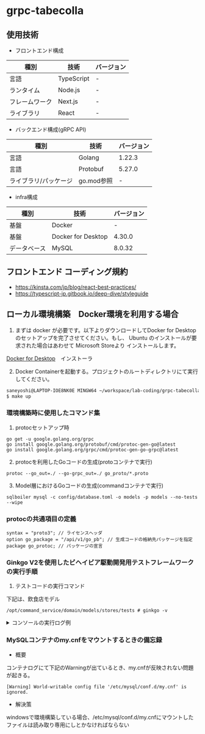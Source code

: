 # grpc-tabecolla

## 使用技術

- フロントエンド構成

| 種別 | 技術 | バージョン |
| --- | --- | --- |
| 言語 | TypeScript | - |
| ランタイム | Node.js | - |
| フレームワーク | Next.js | - |
| ライブラリ | React | - |

- バックエンド構成(gRPC API)

| 種別 | 技術 | バージョン |
| --- | --- | --- |
| 言語 | Golang | 1.22.3 |
| 言語 | Protobuf | 5.27.0 |
| ライブラリ/パッケージ | go.mod参照 | - |

- infra構成

| 種別 | 技術 | バージョン |
| --- | --- | --- |
| 基盤 | Docker | - |
| 基盤 | Docker for Desktop | 4.30.0 |
| データベース | MySQL | 8.0.32 |


## フロントエンド コーディング規約
- https://kinsta.com/jp/blog/react-best-practices/
- https://typescript-jp.gitbook.io/deep-dive/styleguide

## ローカル環境構築　Docker環境を利用する場合

1. まずは docker が必要です。以下よりダウンロードしてDocker for Desktopのセットアップを完了させてください。もし、 Ubuntu のインストールが要求された場合はあわせて Microsoft Storeより インストールします。

[Docker for Desktop](https://www.docker.com/)　インストーラ

2. Docker Containerを起動する。プロジェクトのルートディレクトリにて実行してください。
```bash
saneyoshi@LAPTOP-IOE8NK0E MINGW64 ~/workspace/lab-coding/grpc-tabecolla (develop)
$ make up
```

### 環境構築時に使用したコマンド集
1. protocセットアップ時

```
go get -u google.golang.org/grpc
go install google.golang.org/protobuf/cmd/protoc-gen-go@latest
go install google.golang.org/grpc/cmd/protoc-gen-go-grpc@latest
```

2. protocを利用したGoコードの生成(protoコンテナで実行)

```
protoc --go_out=./ --go-grpc_out=./ go_proto/*.proto
```

3. Model層におけるGoコードの生成(commandコンテナで実行)

```
sqlboiler mysql -c config/database.toml -o models -p models --no-tests --wipe
```

### protocの共通項目の定義

```
syntax = "proto3"; // ライセンスヘッダ
option go_package = "/api/v1/go_pb"; // 生成コードの格納先パッケージを指定
package go_protoc; // パッケージの宣言
```

### Ginkgo V2を使用したビヘイビア駆動開発用テストフレームワークの実行手順

1. テストコードの実行コマンド

下記は、飲食店モデル

```
/opt/command_service/domain/models/stores/tests # ginkgo -v
```

<details><summary>コンソールの実行ログ例</summary>

```
/opt/command_service/domain/models/stores/tests # ginkgo -v
Running Suite: domain/models/storesパッケージのテスト - /opt/command_service/domain/models/stores/tests
================================================================================================================
Random Seed: 1717514749

Will run 4 of 4 specs
------------------------------
Storeエンティティを構成する値オブジェクト 文字数の検証 空文字列の場合、errs.DomainErrorが返る [StoreId構造体の生成, 文字数]
/opt/command_service/domain/models/stores/tests/value_test.go:29
• [0.000 seconds]
------------------------------
Storeエンティティを構成する値オブジェクト 文字数の検証 36文字より大きい文字列の場合、errs.DomainErrorが返る [StoreId構造体の生成, 文字数]
/opt/command_service/domain/models/stores/tests/value_test.go:32
• [0.000 seconds]
------------------------------
Storeエンティティを構成する値オブジェクト UUID形式の検証 uuid以外の文字列の場合、errs.DomainErrorが返る [StoreId構造体の生成, UUID形式]
/opt/command_service/domain/models/stores/tests/value_test.go:38
• [0.000 seconds]
------------------------------
Storeエンティティを構成する値オブジェクト UUID形式の検証 36文字のuuid文字列の場合、StoreIdが返る [StoreId構造体の生成, UUID形式]
/opt/command_service/domain/models/stores/tests/value_test.go:41
• [0.000 seconds]
------------------------------

Ran 4 of 4 Specs in 0.002 seconds
SUCCESS! -- 4 Passed | 0 Failed | 0 Pending | 0 Skipped
PASS

Ginkgo ran 1 suite in 936.73792ms
Test Suite Passed
```

</details>

### MySQLコンテナのmy.cnfをマウントするときの備忘録

- 概要

コンテナログにて下記のWarningが出ているとき、my.cnfが反映されない問題が起きる。

```
[Warning] World-writable config file '/etc/mysql/conf.d/my.cnf' is ignored.
```

- 解決策

windowsで環境構築している場合、/etc/mysql/conf.d/my.cnfにマウントしたファイルは読み取り専用にしとかなければならない
